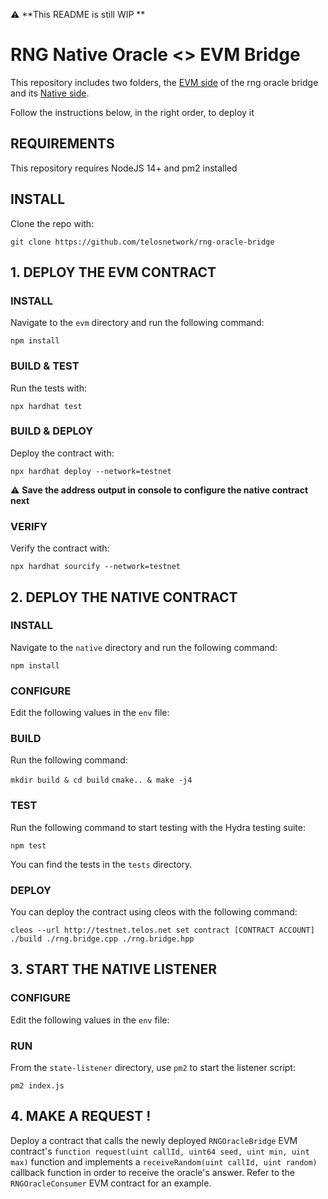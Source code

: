 ⚠️ **This README is still WIP **

# RNG Native Oracle <> EVM Bridge

This repository includes two folders, the [EVM side](https://github.com/telosnetwork/native-oracle-bridge/tree/main/evm) of the rng oracle bridge and its [Native side](https://github.com/telosnetwork/native-oracle-bridge/tree/main/native).

Follow the instructions below, in the right order, to deploy it

## REQUIREMENTS

This repository requires NodeJS 14+ and pm2 installed

## INSTALL

Clone the repo with:

`git clone https://github.com/telosnetwork/rng-oracle-bridge`

## 1. DEPLOY THE EVM CONTRACT

### INSTALL

Navigate to the `evm` directory and run the following command:

`npm install`

### BUILD & TEST

Run the tests with:

`npx hardhat test`

### BUILD & DEPLOY

Deploy the contract with:

`npx hardhat deploy --network=testnet`

⚠️ **Save the address output in console to configure the native contract next**

### VERIFY

Verify the contract  with:

`npx hardhat sourcify --network=testnet`

## 2. DEPLOY THE NATIVE CONTRACT

### INSTALL

Navigate to the `native` directory and run the following command:

`npm install`

### CONFIGURE

Edit the following values in the `env` file:

### BUILD

Run the following command:

`mkdir build & cd build`
`cmake.. & make -j4`

### TEST

Run the following command to start testing with the Hydra testing suite:

`npm test`

You can find the tests in the `tests` directory.

### DEPLOY

You can deploy the contract using cleos with the following command:

`cleos --url http://testnet.telos.net set contract [CONTRACT ACCOUNT] ./build ./rng.bridge.cpp ./rng.bridge.hpp`

## 3. START THE NATIVE LISTENER

### CONFIGURE

Edit the following values in the `env` file:

### RUN

From the `state-listener` directory, use `pm2` to start the listener script:

`pm2 index.js`

## 4. MAKE A REQUEST !

Deploy a contract that calls the newly deployed `RNGOracleBridge` EVM contract's `function request(uint callId, uint64 seed, uint min, uint max)` function and implements a `receiveRandom(uint callId, uint random)` callback function in order to receive the oracle's answer. Refer to the `RNGOracleConsumer` EVM contract for an example.

